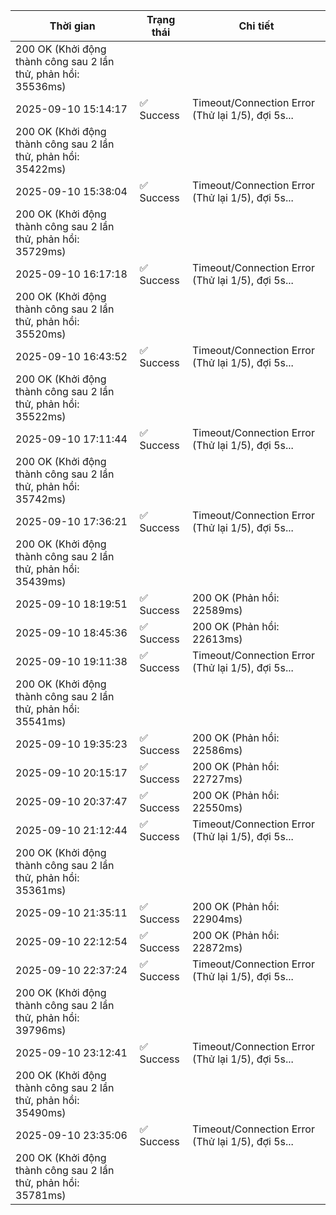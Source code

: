 | Thời gian | Trạng thái | Chi tiết |
|---|---|---|
200 OK (Khởi động thành công sau 2 lần thử, phản hồi: 35536ms) |
| 2025-09-10 15:14:17 | ✅ Success | Timeout/Connection Error (Thử lại 1/5), đợi 5s...
200 OK (Khởi động thành công sau 2 lần thử, phản hồi: 35422ms) |
| 2025-09-10 15:38:04 | ✅ Success | Timeout/Connection Error (Thử lại 1/5), đợi 5s...
200 OK (Khởi động thành công sau 2 lần thử, phản hồi: 35729ms) |
| 2025-09-10 16:17:18 | ✅ Success | Timeout/Connection Error (Thử lại 1/5), đợi 5s...
200 OK (Khởi động thành công sau 2 lần thử, phản hồi: 35520ms) |
| 2025-09-10 16:43:52 | ✅ Success | Timeout/Connection Error (Thử lại 1/5), đợi 5s...
200 OK (Khởi động thành công sau 2 lần thử, phản hồi: 35522ms) |
| 2025-09-10 17:11:44 | ✅ Success | Timeout/Connection Error (Thử lại 1/5), đợi 5s...
200 OK (Khởi động thành công sau 2 lần thử, phản hồi: 35742ms) |
| 2025-09-10 17:36:21 | ✅ Success | Timeout/Connection Error (Thử lại 1/5), đợi 5s...
200 OK (Khởi động thành công sau 2 lần thử, phản hồi: 35439ms) |
| 2025-09-10 18:19:51 | ✅ Success | 200 OK (Phản hồi: 22589ms) |
| 2025-09-10 18:45:36 | ✅ Success | 200 OK (Phản hồi: 22613ms) |
| 2025-09-10 19:11:38 | ✅ Success | Timeout/Connection Error (Thử lại 1/5), đợi 5s...
200 OK (Khởi động thành công sau 2 lần thử, phản hồi: 35541ms) |
| 2025-09-10 19:35:23 | ✅ Success | 200 OK (Phản hồi: 22586ms) |
| 2025-09-10 20:15:17 | ✅ Success | 200 OK (Phản hồi: 22727ms) |
| 2025-09-10 20:37:47 | ✅ Success | 200 OK (Phản hồi: 22550ms) |
| 2025-09-10 21:12:44 | ✅ Success | Timeout/Connection Error (Thử lại 1/5), đợi 5s...
200 OK (Khởi động thành công sau 2 lần thử, phản hồi: 35361ms) |
| 2025-09-10 21:35:11 | ✅ Success | 200 OK (Phản hồi: 22904ms) |
| 2025-09-10 22:12:54 | ✅ Success | 200 OK (Phản hồi: 22872ms) |
| 2025-09-10 22:37:24 | ✅ Success | Timeout/Connection Error (Thử lại 1/5), đợi 5s...
200 OK (Khởi động thành công sau 2 lần thử, phản hồi: 39796ms) |
| 2025-09-10 23:12:41 | ✅ Success | Timeout/Connection Error (Thử lại 1/5), đợi 5s...
200 OK (Khởi động thành công sau 2 lần thử, phản hồi: 35490ms) |
| 2025-09-10 23:35:06 | ✅ Success | Timeout/Connection Error (Thử lại 1/5), đợi 5s...
200 OK (Khởi động thành công sau 2 lần thử, phản hồi: 35781ms) |
